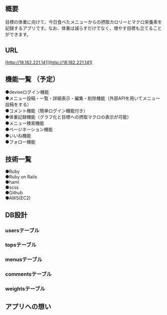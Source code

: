 ## 概要
目標の体重に向けて、今日食べたメニューからの摂取カロリーとマクロ栄養素を記録するアプリです。なお、体重は減らすだけでなく、増やす目標も立てることができます。
## URL  
[http://18.182.221.141](http://18.182.221.141)
## 機能一覧 （予定）
●deviseログイン機能  
●メニュー投稿・一覧・詳細表示・編集・削除機能（外部APIを用いてメニュー投稿をする）  
●コメント機能（簡単ログイン機能付き）  
●体重記録機能（グラフ化と目標への摂取マクロの表示が可能）  
●メニュー検索機能  
●ページネーション機能  
●いいね機能  
●フォロー機能  
## 技術一覧
●Ruby  
●Ruby on Rails  
●haml  
●scss  
●Github  
●AWS(EC2) 

## DB設計  
### usersテーブル  
### topsテーブル  
### menusテーブル  
### commentsテーブル
### weightsテーブル  

## アプリへの想い

